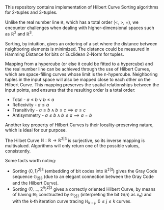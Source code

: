 This repository contains implementation of Hilbert Curve Sorting algorithms for 2-tuples and 3-tuples.

Unlike the real number line $\mathbb{R}$, which has a total order ($<$, $>$, $=$),
we encounter challenges when dealing with higher-dimensional spaces such as $\mathbb{R}^2$ and $\mathbb{R}^3$.

Sorting, by intuition, gives an ordering of a set where the distance between neighboring elements is minimized.
The distance could be measured in Hamming Distance for bits or Euclidean 2-Norm for tuples.

Mapping from a hypercube (or else it could be fitted to a hypercube) and the real number line
can be achieved through the use of Hilbert Curves,
which are space-filling curves whose limit is the n-hypercube.
Neighboring tuples in the input space will also be mapped close to each other on the Hilbert Curve.
This mapping preserves the spatial relationships between the input points, and ensures that the resulting order is a total order:

- Total - $a \le b \lor b \le a$
- Reflexivity - $a \le a$
- Transitivity - $a \le b \land b \le c \implies a \le c$
- Antisymmetry - $a \le b \land b \le a \implies a = b$

Another key property of Hilbert Curves is their locality-preserving nature, which is ideal for our purpose.

The Hilbet Curve $\mathbb{H}: \mathbb{R} \rightarrow \mathbb{R}^{2 | 3}$ is surjective, so its inverse mapping is multivalued.
Algorithms will only return one of the possible values, consistently.

Some facts worth noting:
- Sorting $\langle 0,1 \rangle^{2|3}$ (embedding of bit codes into $\mathbb{R}^{2|3}$)
gives the Gray Code sequence $\mathbb{G}_{2|3}$ (due to an elegant connection between the Gray Code and the Hilbert Curve).
- Sorting $\langle 0, \dots, 2^n \rangle^{2|3}$ gives a correctly oriented Hilbert Curve, by means of having $\mathbb{H}_1$ constructed by $\mathbb{G}_{2|3}$ (interpreting the bit $\mathbb{G}(n)$ as $x_n$) and with the k-th iteration curve tracing $\mathbb{H}_{k-j}$, $0 \le j \le k$ curves.
